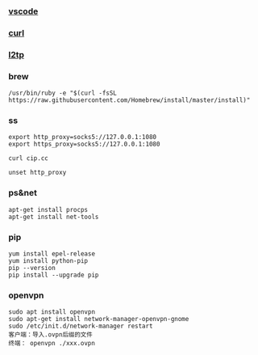 ### [vscode](/software/vscode.md)
### [curl](/software/curl.md)
### [l2tp](/software/l2tp.md)

### brew
```
/usr/bin/ruby -e "$(curl -fsSL https://raw.githubusercontent.com/Homebrew/install/master/install)"
```

### ss
```
export http_proxy=socks5://127.0.0.1:1080
export https_proxy=socks5://127.0.0.1:1080

curl cip.cc

unset http_proxy

```

### ps&net
```
apt-get install procps
apt-get install net-tools
```

### pip
```
yum install epel-release
yum install python-pip
pip --version
pip install --upgrade pip
```

### openvpn
```
sudo apt install openvpn
sudo apt-get install network-manager-openvpn-gnome
sudo /etc/init.d/network-manager restart
客户端：导入.ovpn后缀的文件
终端： openvpn ./xxx.ovpn
```
